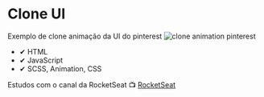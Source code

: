 # Clone UI

Exemplo de clone animação da UI do pinterest 
<img src="/img/pinterest.gif" alt="clone animation pinterest"/>


- ✔ HTML
- ✔ JavaScript
- ✔ SCSS, Animation, CSS


Estudos com o canal da RocketSeat 
📺 [RocketSeat](https://www.youtube.com/watch?v=XdqD8qi44Cg&list=PL85ITvJ7FLohTZv9cC5-PrZ39Q3cugWqp&index=13)